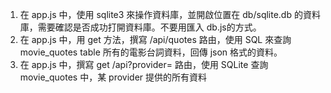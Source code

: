 1. 在 app.js 中，使用 sqlite3 來操作資料庫，並開啟位置在 db/sqlite.db 的資料庫，需要確認是否成功打開資料庫。不要用匯入 db.js的方式。
2. 在 app.js 中，用 get 方法，撰寫 /api/quotes 路由，使用 SQL 來查詢 movie_quotes table 所有的電影台詞資料，回傳 json 格式的資料。
3. 在 app.js 中，撰寫 get /api?provider= 路由，使用 SQLite 查詢 movie_quotes 中，某 provider 提供的所有資料